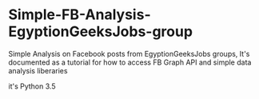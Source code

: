 # Simple-FB-Analysis-EgyptionGeeksJobs-group

Simple Analysis on Facebook posts from EgyptionGeeksJobs groups, It's documented as a tutorial for how to access FB Graph API and simple data analysis liberaries 

it's Python 3.5